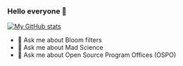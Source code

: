 ### Hello everyone 👋

[![My GitHub stats](https://github-readme-stats.vercel.app/api?username=claudenw&count_private=true)](https://github.com/anuraghazra/github-readme-stats)
- 💬 Ask me about Bloom filters
- 💬 Ask me about Mad Science
- 💬 Ask me about Open Source Program Offices (OSPO)
<!--
**claudenw/claudenw** is a ✨ _special_ ✨ repository because its `README.md` (this file) appears on your GitHub profile.

Here are some ideas to get you started:

- 🔭 I’m currently working on ...
- 🌱 I’m currently learning ...
- 👯 I’m looking to collaborate on ...
- 🤔 I’m looking for help with ...
- 💬 Ask me about ...
- 📫 How to reach me: ...
- 😄 Pronouns: ...
- ⚡ Fun fact: ...
-->

